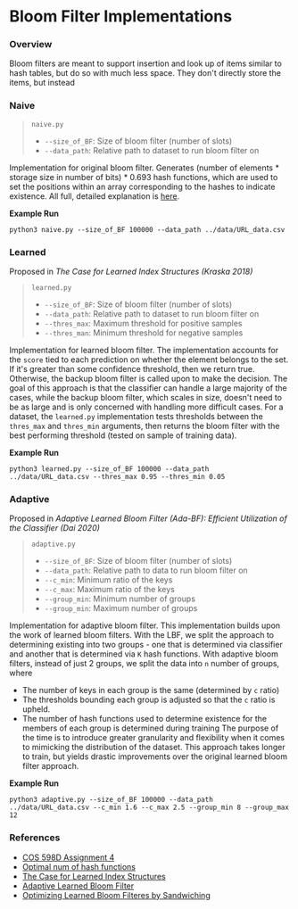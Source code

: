 # Bloom Filter Implementations

### Overview
Bloom filters are meant to support insertion and look up of items similar to hash tables, but do so with much less space. They don't directly store the items, but instead

### Naive
> `naive.py`
> * `--size_of_BF`: Size of bloom filter (number of slots)
> * `--data_path`: Relative path to dataset to run bloom filter on

Implementation for original bloom filter. Generates (number of elements * storage size in number of bits) * 0.693 hash functions, which are used to set the positions within an array corresponding to the hashes to indicate existence. All full, detailed explanation is [here](https://freecontent.manning.com/all-about-bloom-filters/).

**Example Run**
```
python3 naive.py --size_of_BF 100000 --data_path ../data/URL_data.csv
```

### Learned
Proposed in *The Case for Learned Index Structures (Kraska 2018)*
> `learned.py`
> * `--size_of_BF`: Size of bloom filter (number of slots)
> * `--data_path`: Relative path to dataset to run bloom filter on
> * `--thres_max`: Maximum threshold for positive samples
> * `--thres_man`: Minimum threshold for negative samples

Implementation for learned bloom filter. The implementation accounts for the `score` tied to each prediction on whether the element belongs to the set. If it's greater than some confidence threshold, then we return true. Otherwise, the backup bloom filter is called upon to make the decision. The goal of this approach is that the classifier can handle a large majority of the cases, while the backup bloom filter, which scales in size, doesn't need to be as large and is only concerned with handling more difficult cases. For a dataset, the `learned.py` implementation tests thresholds between the `thres_max` and `thres_min` arguments, then returns the bloom filter with the best performing threshold (tested on sample of training data).

**Example Run**
```
python3 learned.py --size_of_BF 100000 --data_path ../data/URL_data.csv --thres_max 0.95 --thres_min 0.05
```

### Adaptive
Proposed in *Adaptive Learned Bloom Filter (Ada-BF): Efficient Utilization of the Classifier (Dai 2020)*
> `adaptive.py`
> * `--size_of_BF`: Size of bloom filter (number of slots)
> * `--data_path`: Relative path to data to run bloom filter on
> * `--c_min`: Minimum ratio of the keys
> * `--c_max`: Maximum ratio of the keys
> * `--group_min`: Minimum number of groups
> * `--group_min`: Maximum number of groups

Implementation for adaptive bloom filter. This implementation builds upon the work of learned bloom filters. With the LBF, we split the approach to determining existing into two groups - one that is determined via classifier and another that is determined via `K` hash functions. With adaptive bloom filters, instead of just 2 groups, we split the data into `n` number of groups, where
* The number of keys in each group is the same (determined by `c` ratio)
* The thresholds bounding each group is adjusted so that the `c` ratio is upheld.
* The number of hash functions used to determine existence for the members of each group is determined during training
The purpose of the time is to introduce greater granularity and flexibility when it comes to mimicking the distribution of the dataset. This approach takes longer to train, but yields drastic improvements over the original learned bloom filter approach.

**Example Run**
```
python3 adaptive.py --size_of_BF 100000 --data_path ../data/URL_data.csv --c_min 1.6 --c_max 2.5 --group_min 8 --group_max 12
```

### References
* [COS 598D Assignment 4](https://github.com/yushansu/COS598D_Assignment4)
* [Optimal num of hash functions](https://freecontent.manning.com/all-about-bloom-filters/)
* [The Case for Learned Index Structures](https://arxiv.org/abs/1712.01208)
* [Adaptive Learned Bloom Filter](https://openreview.net/pdf?id=rJlNKCNtPB)
* [Optimizing Learned Bloom Filteres by Sandwiching](https://www.arxiv-vanity.com/papers/1803.01474/)